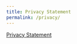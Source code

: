 ```yaml
---
title: Privacy Statement
permalink: /privacy/
---
```



[Privacy Statement](https://www.enterprisesg.gov.sg/Privacy-Statement)